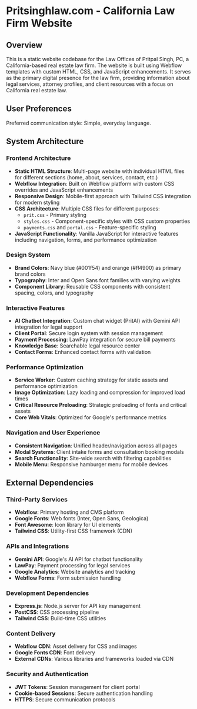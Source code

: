 # Pritsinghlaw.com - California Law Firm Website

## Overview

This is a static website codebase for the Law Offices of Pritpal Singh, PC, a California-based real estate law firm. The website is built using Webflow templates with custom HTML, CSS, and JavaScript enhancements. It serves as the primary digital presence for the law firm, providing information about legal services, attorney profiles, and client resources with a focus on California real estate law.

## User Preferences

Preferred communication style: Simple, everyday language.

## System Architecture

### Frontend Architecture
- **Static HTML Structure**: Multi-page website with individual HTML files for different sections (home, about, services, contact, etc.)
- **Webflow Integration**: Built on Webflow platform with custom CSS overrides and JavaScript enhancements
- **Responsive Design**: Mobile-first approach with Tailwind CSS integration for modern styling
- **CSS Architecture**: Multiple CSS files for different purposes:
  - `prit.css` - Primary styling
  - `styles.css` - Component-specific styles with CSS custom properties
  - `payments.css` and `portal.css` - Feature-specific styling
- **JavaScript Functionality**: Vanilla JavaScript for interactive features including navigation, forms, and performance optimization

### Design System
- **Brand Colors**: Navy blue (#001f54) and orange (#ff4900) as primary brand colors
- **Typography**: Inter and Open Sans font families with varying weights
- **Component Library**: Reusable CSS components with consistent spacing, colors, and typography

### Interactive Features
- **AI Chatbot Integration**: Custom chat widget (PritAI) with Gemini API integration for legal support
- **Client Portal**: Secure login system with session management
- **Payment Processing**: LawPay integration for secure bill payments
- **Knowledge Base**: Searchable legal resource center
- **Contact Forms**: Enhanced contact forms with validation

### Performance Optimization
- **Service Worker**: Custom caching strategy for static assets and performance optimization
- **Image Optimization**: Lazy loading and compression for improved load times
- **Critical Resource Preloading**: Strategic preloading of fonts and critical assets
- **Core Web Vitals**: Optimized for Google's performance metrics

### Navigation and User Experience
- **Consistent Navigation**: Unified header/navigation across all pages
- **Modal Systems**: Client intake forms and consultation booking modals
- **Search Functionality**: Site-wide search with filtering capabilities
- **Mobile Menu**: Responsive hamburger menu for mobile devices

## External Dependencies

### Third-Party Services
- **Webflow**: Primary hosting and CMS platform
- **Google Fonts**: Web fonts (Inter, Open Sans, Geologica)
- **Font Awesome**: Icon library for UI elements
- **Tailwind CSS**: Utility-first CSS framework (CDN)

### APIs and Integrations
- **Gemini API**: Google's AI API for chatbot functionality
- **LawPay**: Payment processing for legal services
- **Google Analytics**: Website analytics and tracking
- **Webflow Forms**: Form submission handling

### Development Dependencies
- **Express.js**: Node.js server for API key management
- **PostCSS**: CSS processing pipeline
- **Tailwind CSS**: Build-time CSS utilities

### Content Delivery
- **Webflow CDN**: Asset delivery for CSS and images
- **Google Fonts CDN**: Font delivery
- **External CDNs**: Various libraries and frameworks loaded via CDN

### Security and Authentication
- **JWT Tokens**: Session management for client portal
- **Cookie-based Sessions**: Secure authentication handling
- **HTTPS**: Secure communication protocols